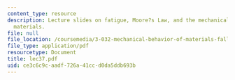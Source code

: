 ```yaml
---
content_type: resource
description: Lecture slides on fatigue, Moore?s Law, and the mechanical behavior of
  materials.
file: null
file_location: /coursemedia/3-032-mechanical-behavior-of-materials-fall-2007/ce3c6c9caadf726a41ccd0da5ddb693b_lec37.pdf
file_type: application/pdf
resourcetype: Document
title: lec37.pdf
uid: ce3c6c9c-aadf-726a-41cc-d0da5ddb693b
---
```

